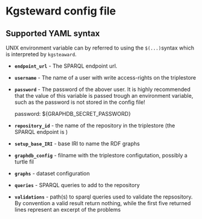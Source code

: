 
# Kgsteward config file

## Supported YAML syntax

UNIX environment variable can by referred to using the `$(...)`syntax which is interpreted by `kgsteaward`. 

* __`endpoint_url`__ - The SPARQL endpoint url.

* __`username`__ - The name of a user with write access-rights on the triplestore

* __`password`__ - The password of the abover user. It is highly recommended that the value of this variable is passed trough an environment variable, such as the password is not stored in the config file!  

    password: ${GRAPHDB_SECRET_PASSWORD}

* __`repository_id`__ - the name of the repository in the triplestore (the SPARQL endpoint is )

* __`setup_base_IRI`__ - base IRI to name the RDF graphs   

* __`graphdb_config`__ - filname with the triplestore configutation, possibly a turtle fil

* __`graphs`__ - dataset configuration

* __`queries`__ - SPARQL queries to add to the repository

* __`validations`__ - path(s) to sparql queries used to validate the repsository. 
By convention a valid result return nothing, while the first five returned lines
represent an excerpt of the problems




